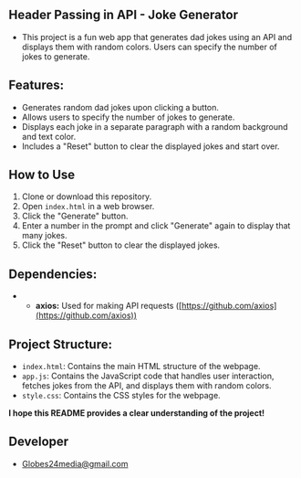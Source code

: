 ## **Header Passing in API - Joke Generator**

 - This project is a fun web app that generates dad jokes using an API and displays them with random colors. Users can specify the number of jokes to generate.

## **Features:**

* Generates random dad jokes upon clicking a button.
* Allows users to specify the number of jokes to generate.
* Displays each joke in a separate paragraph with a random background and text color.
* Includes a "Reset" button to clear the displayed jokes and start over.

## **How to Use**

1. Clone or download this repository.
2. Open `index.html` in a web browser.
3. Click the "Generate" button.
4. Enter a number in the prompt and click "Generate" again to display that many jokes.
5. Click the "Reset" button to clear the displayed jokes.

## **Dependencies:**

 - * **axios:** Used for making API requests ([https://github.com/axios](https://github.com/axios))

## **Project Structure:**

* `index.html`: Contains the main HTML structure of the webpage.
* `app.js`: Contains the JavaScript code that handles user interaction, fetches jokes from the API, and displays them with random colors.
* `style.css`: Contains the CSS styles for the webpage.

**I hope this README provides a clear understanding of the project!**

## **Developer**
 - Globes24media@gmail.com